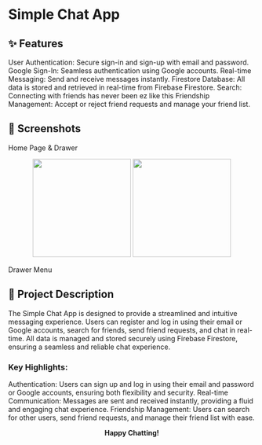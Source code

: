 <h1>Simple Chat App</h1>

<h2>✨ Features</h2>
User Authentication: Secure sign-in and sign-up with email and password.
Google Sign-In: Seamless authentication using Google accounts.
Real-time Messaging: Send and receive messages instantly.
Firestore Database: All data is stored and retrieved in real-time from Firebase Firestore.
Search: Connecting with friends has never been ez like this
Friendship Management: Accept or reject friend requests and manage your friend list.
<h2>📸 Screenshots</h2>
Home Page & Drawer
<p align="center">
  <img src="https://github.com/Kaiwon9912/Simple_Chat/assets/104026145/d06ac1ba-8cfe-465f-bfe8-e8999bf08e9a" width="200" />
  <img src="https://github.com/Kaiwon9912/Simple_Chat/assets/104026145/12735ab4-1f5a-48d1-b6a0-3f77984978a3" width="200" />
</p>
Drawer Menu

<h2>📖 Project Description</h2>
The Simple Chat App is designed to provide a streamlined and intuitive messaging experience. Users can register and log in using their email or Google accounts, search for friends, send friend requests, and chat in real-time. All data is managed and stored securely using Firebase Firestore, ensuring a seamless and reliable chat experience.

<h3>Key Highlights:</h3>
Authentication: Users can sign up and log in using their email and password or Google accounts, ensuring both flexibility and security.
Real-time Communication: Messages are sent and received instantly, providing a fluid and engaging chat experience.
Friendship Management: Users can search for other users, send friend requests, and manage their friend list with ease.


<p align="center">
  <b>Happy Chatting!</b>
</p>
